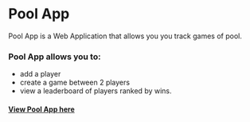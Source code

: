 # Pool App
Pool App is a Web Application that allows you you track games of pool.

### Pool App allows you to:
+ add a player
+ create a game between 2 players 
+ view a leaderboard of players ranked by wins.

#### [View Pool App here](https://poolapp.netlify.com/)
